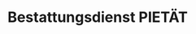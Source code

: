 ---
title: "Bestattungsdienst PIETÄT"
url: /rudolstadt/bestattungsdienst-pietaet/
shop: Bestattungen
---